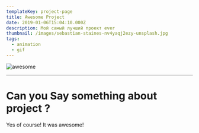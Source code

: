 ```yaml
---
templateKey: project-page
title: Awesome Project
date: 2019-01-06T15:04:10.000Z
description: Мой самый лучший проект ever
thumbnail: /images/sebastian-staines-nv4yaqj2ezy-unsplash.jpg
tags:
  - animation
  - gif
---
```

![awesome](/images/sebastian-staines-nv4yaqj2ezy-unsplash.jpg "awesome")

- - -

# Can you Say something about project ?

Yes of  course! It was awesome!
